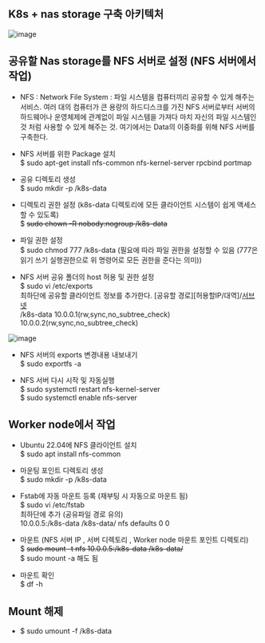 ##	K8s + nas storage 구축 아키텍처
![image](https://user-images.githubusercontent.com/96723249/215043388-06b57fee-d3e0-4765-a47f-53ed05327986.png)

 
## 공유할 Nas storage를 NFS 서버로 설정 (NFS 서버에서 작업)

 * NFS : Network File System : 파일 시스템을 컴퓨터끼리 공유할 수 있게 해주는 서비스.
여러 대의 컴퓨터가 큰 용량의 하드디스크를 가진 NFS 서버로부터 서버의 하드웨어나 운영체제에 관계없이 파일 시스템을 가져다 마치 자신의 파일 시스템인 것 처럼 사용할 수 있게 해주는 것. 여기에서는 Data의 이중화를 위해 NFS 서버를 구축한다.

 * NFS 서버를 위한 Package 설치   
  $ sudo apt-get install nfs-common nfs-kernel-server rpcbind portmap
  
 * 공유 디렉토리 생성   
  $ sudo mkdir -p /k8s-data
 * 디렉토리 권한 설정 (k8s-data 디렉토리에 모든 클라이언트 시스템이 쉽게 액세스 할 수 있도록)   
  $ ~~sudo chown -R nobody:nogroup /k8s-data~~
  
 * 파일 권한 설정   
  $ sudo chmod 777 /k8s-data (필요에 따라 파일 권한을 설정할 수 있음 (777은 읽기 쓰기 실행권한으로 위 명령어로 모든 권한을 준다는 의미))
  
 * NFS 서버 공유 폴더의 host 허용 및 권한 설정   
  $ sudo vi /etc/exports   
  최하단에 공유할 클라이언트 정보를 추가한다. [공유할 경로][허용할IP/대역]/[서브넷](권한)   
   /k8s-data 10.0.0.1(rw,sync,no_subtree_check) 10.0.0.2(rw,sync,no_subtree_check)   
   
![image](https://user-images.githubusercontent.com/96723249/215043494-d0e527a5-b846-4f70-9ee8-62b405fa0cf7.png)

 * NFS 서버의 exports 변경내용 내보내기   
  $ sudo exportfs -a
  
 * NFS 서버 다시 시작 및 자동실행   
  $ sudo systemctl restart nfs-kernel-server   
  $ sudo systemctl enable nfs-server   

## Worker node에서 작업
 * Ubuntu 22.04에 NFS 클라이언트 설치    
  $ sudo apt install nfs-common

 * 마운팅 포인트 디렉토리 생성   
  $ sudo mkdir -p /k8s-data

 * Fstab에 자동 마운트 등록 (재부팅 시 자동으로 마운트 됨)   
  $ sudo vi /etc/fstab   
  최하단에 추가 (공유파일 경로 유의)   
  10.0.0.5:/k8s-data /k8s-data/ nfs defaults 0 0   

 * 마운트 (NFS 서버 IP , 서버 디렉토리 , Worker node 마운트 포인트 디렉토리)   
  $ ~~sudo mount -t nfs 10.0.0.5:/k8s-data /k8s-data/~~   
  $ sudo mount -a 해도 됨   


 * 마운트 확인   
  $ df -h

## Mount 해제
 * $ sudo umount -f /k8s-data
